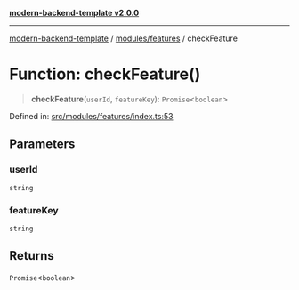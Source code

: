 [**modern-backend-template v2.0.0**](../../../README.md)

***

[modern-backend-template](../../../modules.md) / [modules/features](../README.md) / checkFeature

# Function: checkFeature()

> **checkFeature**(`userId`, `featureKey`): `Promise`\<`boolean`\>

Defined in: [src/modules/features/index.ts:53](https://github.com/maemreyo/saas-4cus-nodejs/blob/1a77de11cd6eaefe66c31c7f5de281673fc25ce5/src/modules/features/index.ts#L53)

## Parameters

### userId

`string`

### featureKey

`string`

## Returns

`Promise`\<`boolean`\>
